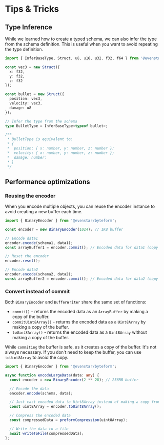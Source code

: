 # Tips & Tricks

## Type Inference

While we learned how to create a typed schema, we can also infer the type from the schema definition. This is useful when you want to avoid repeating the type definition.

```typescript
import { InferBaseType, Struct, u8, u16, u32, f32, f64 } from '@evenstar/byteform';

const vec3 = new Struct({
  x: f32,
  y: f32,
  z: f32
});

const bullet = new Struct({
  position: vec3,
  velocity: vec3,
  damage: u8
});

// Infer the type from the schema
type BulletType = InferBaseType<typeof bullet>;

/**
 * BulletType is equivalent to:
 * {
 *  position: { x: number, y: number, z: number };
 *  velocity: { x: number, y: number, z: number };
 *  damage: number;
 * }
 */
```

## Performance optimizations

### Reusing the encoder

When you encode multiple objects, you can reuse the encoder instance to avoid creating a new buffer each time.

```typescript
import { BinaryEncoder } from '@evenstar/byteform';

const encoder = new BinaryEncoder(1024); // 1KB buffer

// Encode data1
encoder.encode(schema1, data1);
const arrayBuffer1 = encoder.commit(); // Encoded data for data1 (copy of the buffer)

// Reset the encoder
encoder.reset();

// Encode data2
encoder.encode(schema2, data2);
const arrayBuffer2 = encoder.commit(); // Encoded data for data2 (copy of the buffer)
```

### Convert instead of commit

Both `BinaryEncoder` and `BufferWriter` share the same set of functions:

- `commit()` - returns the encoded data as an `ArrayBuffer` by making a copy of the buffer.
- `commitUint8Array()` - returns the encoded data as a `Uint8Array` by making a copy of the buffer.
- `toUint8Array()` - returns the encoded data as a `Uint8Array` without making a copy of the buffer.

While `commiting` the buffer is safe, as it creates a copy of the buffer. It's not always necessary. If you don't need to keep the buffer, you can use `toUint8Array` to avoid the copy.

```typescript
import { BinaryEncoder } from '@evenstar/byteform';

async function encodeLargeData(data: any) {
  const encoder = new BinaryEncoder(2 ** 28); // 256MB buffer

  // Encode the data
  encoder.encode(schema, data);

  // Just cast encoded data to Uint8Array instead of making a copy from 256MB buffer
  const uint8Array = encoder.toUint8Array();

  // Compress the encoded data
  const compressedData = preformCompression(uint8Array);

  // Write the data to a file
  await writeToFile(compressedData);
};
```



